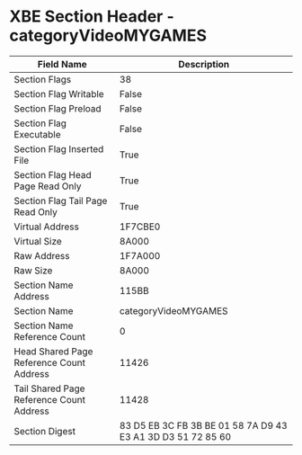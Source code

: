 # XBE Section Header - categoryVideoMYGAMES

| Field Name | Description |
|---|---|
| Section Flags | 38 |
| Section Flag Writable | False |
| Section Flag Preload | False |
| Section Flag Executable | False |
| Section Flag Inserted File | True |
| Section Flag Head Page Read Only | True |
| Section Flag Tail Page Read Only | True |
| Virtual Address | 1F7CBE0 |
| Virtual Size | 8A000 |
| Raw Address | 1F7A000 |
| Raw Size | 8A000 |
| Section Name Address | 115BB |
| Section Name | categoryVideoMYGAMES |
| Section Name Reference Count | 0 |
| Head Shared Page Reference Count Address | 11426 |
| Tail Shared Page Reference Count Address | 11428 |
| Section Digest | 83 D5 EB 3C FB 3B BE 01 58 7A D9 43 E3 A1 3D D3 51 72 85 60 |
